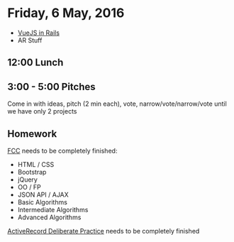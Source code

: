 Friday,  6 May, 2016
====================

* [VueJS in Rails](https://github.com/BrantDFaulkner/vue_teams)
* AR Stuff


12:00 Lunch
-----------


3:00 - 5:00 Pitches
-------------------

Come in with ideas, pitch (2 min each), vote, narrow/vote/narrow/vote until we have only 2 projects


Homework
--------

[FCC](https://www.freecodecamp.com/map)
needs to be completely finished:

* HTML / CSS
* Bootstrap
* jQuery
* OO / FP
* JSON API / AJAX
* Basic Algorithms
* Intermediate Algorithms
* Advanced Algorithms

[ActiveRecord Deliberate Practice](https://github.com/JoshCheek/activerecord_deliberate_practice)
needs to be completely finished

